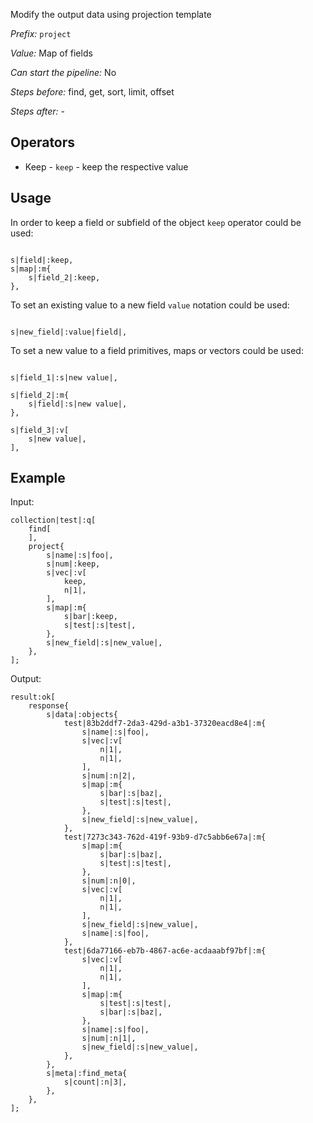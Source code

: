Modify the output data using projection template

*Prefix:* `project`

*Value:* Map of fields

*Can start the pipeline:* No

*Steps before:* find, get, sort, limit, offset

*Steps after:* -

## Operators

- Keep - `keep` - keep the respective value

## Usage

In order to keep a field or subfield of the object `keep` operator could be used:

```shell

s|field|:keep,
s|map|:m{
    s|field_2|:keep,
},

```

To set an existing value to a new field `value` notation could be used:

```shell

s|new_field|:value|field|,

```

To set a new value to a field primitives, maps or vectors could be used:

```shell

s|field_1|:s|new value|,

s|field_2|:m{
    s|field|:s|new value|,
},

s|field_3|:v[
    s|new value|,
],

```


## Example

Input:

<pre><code><span class="prefix_primitive">collection</span>|<span class="value_primitive">test</span>|:<span class="prefix_vector">q</span>[
	<span class="prefix_vector">find</span>[
	],
	<span class="prefix_map">project</span>{
		<span class="prefix_string">s</span>|<span class="value_string">name</span>|:<span class="prefix_string">s</span>|<span class="value_string">foo</span>|,
		<span class="prefix_string">s</span>|<span class="value_string">num</span>|:<span class="prefix_keep">keep</span>,
		<span class="prefix_string">s</span>|<span class="value_string">vec</span>|:<span class="prefix_vector">v</span>[
			<span class="prefix_keep">keep</span>,
			<span class="prefix_number">n</span>|<span class="value_number">1</span>|,
		],
		<span class="prefix_string">s</span>|<span class="value_string">map</span>|:<span class="prefix_map">m</span>{
			<span class="prefix_string">s</span>|<span class="value_string">bar</span>|:<span class="prefix_keep">keep</span>,
			<span class="prefix_string">s</span>|<span class="value_string">test</span>|:<span class="prefix_string">s</span>|<span class="value_string">test</span>|,
		},
		<span class="prefix_string">s</span>|<span class="value_string">new_field</span>|:<span class="prefix_string">s</span>|<span class="value_string">new_value</span>|,
	},
];
</code></pre>

Output:

<pre><code><span class="prefix_primitive">result</span>:<span class="prefix_vector">ok</span>[
	<span class="prefix_map">response</span>{
		<span class="prefix_string">s</span>|<span class="value_string">data</span>|:<span class="prefix_map">objects</span>{
			<span class="prefix_link">test</span>|<span class="value_link">83b2ddf7-2da3-429d-a3b1-37320eacd8e4</span>|:<span class="prefix_map">m</span>{
				<span class="prefix_string">s</span>|<span class="value_string">name</span>|:<span class="prefix_string">s</span>|<span class="value_string">foo</span>|,
				<span class="prefix_string">s</span>|<span class="value_string">vec</span>|:<span class="prefix_vector">v</span>[
					<span class="prefix_number">n</span>|<span class="value_number">1</span>|,
					<span class="prefix_number">n</span>|<span class="value_number">1</span>|,
				],
				<span class="prefix_string">s</span>|<span class="value_string">num</span>|:<span class="prefix_number">n</span>|<span class="value_number">2</span>|,
				<span class="prefix_string">s</span>|<span class="value_string">map</span>|:<span class="prefix_map">m</span>{
					<span class="prefix_string">s</span>|<span class="value_string">bar</span>|:<span class="prefix_string">s</span>|<span class="value_string">baz</span>|,
					<span class="prefix_string">s</span>|<span class="value_string">test</span>|:<span class="prefix_string">s</span>|<span class="value_string">test</span>|,
				},
				<span class="prefix_string">s</span>|<span class="value_string">new_field</span>|:<span class="prefix_string">s</span>|<span class="value_string">new_value</span>|,
			},
			<span class="prefix_link">test</span>|<span class="value_link">7273c343-762d-419f-93b9-d7c5abb6e67a</span>|:<span class="prefix_map">m</span>{
				<span class="prefix_string">s</span>|<span class="value_string">map</span>|:<span class="prefix_map">m</span>{
					<span class="prefix_string">s</span>|<span class="value_string">bar</span>|:<span class="prefix_string">s</span>|<span class="value_string">baz</span>|,
					<span class="prefix_string">s</span>|<span class="value_string">test</span>|:<span class="prefix_string">s</span>|<span class="value_string">test</span>|,
				},
				<span class="prefix_string">s</span>|<span class="value_string">num</span>|:<span class="prefix_number">n</span>|<span class="value_number">0</span>|,
				<span class="prefix_string">s</span>|<span class="value_string">vec</span>|:<span class="prefix_vector">v</span>[
					<span class="prefix_number">n</span>|<span class="value_number">1</span>|,
					<span class="prefix_number">n</span>|<span class="value_number">1</span>|,
				],
				<span class="prefix_string">s</span>|<span class="value_string">new_field</span>|:<span class="prefix_string">s</span>|<span class="value_string">new_value</span>|,
				<span class="prefix_string">s</span>|<span class="value_string">name</span>|:<span class="prefix_string">s</span>|<span class="value_string">foo</span>|,
			},
			<span class="prefix_link">test</span>|<span class="value_link">6da77166-eb7b-4867-ac6e-acdaaabf97bf</span>|:<span class="prefix_map">m</span>{
				<span class="prefix_string">s</span>|<span class="value_string">vec</span>|:<span class="prefix_vector">v</span>[
					<span class="prefix_number">n</span>|<span class="value_number">1</span>|,
					<span class="prefix_number">n</span>|<span class="value_number">1</span>|,
				],
				<span class="prefix_string">s</span>|<span class="value_string">map</span>|:<span class="prefix_map">m</span>{
					<span class="prefix_string">s</span>|<span class="value_string">test</span>|:<span class="prefix_string">s</span>|<span class="value_string">test</span>|,
					<span class="prefix_string">s</span>|<span class="value_string">bar</span>|:<span class="prefix_string">s</span>|<span class="value_string">baz</span>|,
				},
				<span class="prefix_string">s</span>|<span class="value_string">name</span>|:<span class="prefix_string">s</span>|<span class="value_string">foo</span>|,
				<span class="prefix_string">s</span>|<span class="value_string">num</span>|:<span class="prefix_number">n</span>|<span class="value_number">1</span>|,
				<span class="prefix_string">s</span>|<span class="value_string">new_field</span>|:<span class="prefix_string">s</span>|<span class="value_string">new_value</span>|,
			},
		},
		<span class="prefix_string">s</span>|<span class="value_string">meta</span>|:<span class="prefix_map">find_meta</span>{
			<span class="prefix_string">s</span>|<span class="value_string">count</span>|:<span class="prefix_number">n</span>|<span class="value_number">3</span>|,
		},
	},
];
</code></pre>